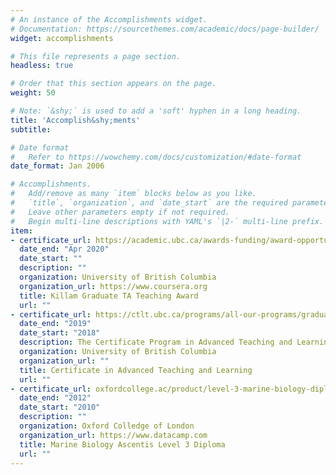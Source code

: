 ```yaml
---
# An instance of the Accomplishments widget.
# Documentation: https://sourcethemes.com/academic/docs/page-builder/
widget: accomplishments

# This file represents a page section.
headless: true

# Order that this section appears on the page.
weight: 50

# Note: `&shy;` is used to add a 'soft' hyphen in a long heading.
title: 'Accomplish&shy;ments'
subtitle:

# Date format
#   Refer to https://wowchemy.com/docs/customization/#date-format
date_format: Jan 2006

# Accomplishments.
#   Add/remove as many `item` blocks below as you like.
#   `title`, `organization`, and `date_start` are the required parameters.
#   Leave other parameters empty if not required.
#   Begin multi-line descriptions with YAML's `|2-` multi-line prefix.
item:
- certificate_url: https://academic.ubc.ca/awards-funding/award-opportunities/teaching-awards
  date_end: "Apr 2020"
  date_start: ""
  description: ""
  organization: University of British Columbia
  organization_url: https://www.coursera.org
  title: Killam Graduate TA Teaching Award
  url: ""
- certificate_url: https://ctlt.ubc.ca/programs/all-our-programs/graduate-program-in-advanced-teaching-and-learning/
  date_end: "2019"
  date_start: "2018"
  description: The Certificate Program in Advanced Teaching and Learning is a year-long teaching development program that supports the development of graduate students’ expertise in teaching and learning.
  organization: University of British Columbia
  organization_url: ""
  title: Certificate in Advanced Teaching and Learning
  url: ""
- certificate_url: oxfordcollege.ac/product/level-3-marine-biology-diploma/
  date_end: "2012"
  date_start: "2010"
  description: ""
  organization: Oxford Colledge of London
  organization_url: https://www.datacamp.com
  title: Marine Biology Ascentis Level 3 Diploma
  url: ""
---
```

